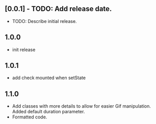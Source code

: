 ## [0.0.1] - TODO: Add release date.

* TODO: Describe initial release.

## 1.0.0
* init release

## 1.0.1
* add check mounted when setState

## 1.1.0
* Add classes with more details to allow for easier Gif manipulation. Added default duration parameter. 
* Formatted code.
